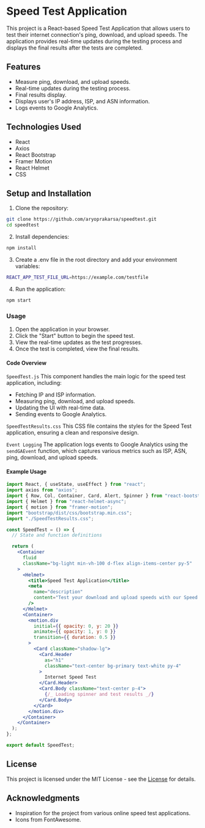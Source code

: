 # Speed Test Application

This project is a React-based Speed Test Application that allows users to test their internet connection's ping, download, and upload speeds. The application provides real-time updates during the testing process and displays the final results after the tests are completed.

## Features

- Measure ping, download, and upload speeds.
- Real-time updates during the testing process.
- Final results display.
- Displays user's IP address, ISP, and ASN information.
- Logs events to Google Analytics.

## Technologies Used

- React
- Axios
- React Bootstrap
- Framer Motion
- React Helmet
- CSS

## Setup and Installation

1. Clone the repository:

```sh
git clone https://github.com/aryoprakarsa/speedtest.git
cd speedtest
```

2. Install dependencies:

```sh
npm install
```

3.  Create a .env file in the root directory and add your environment variables:

```sh
REACT_APP_TEST_FILE_URL=https://example.com/testfile
```

4. Run the application:

```sh
npm start
```

### Usage

1. Open the application in your browser.
2. Click the "Start" button to begin the speed test.
3. View the real-time updates as the test progresses.
4. Once the test is completed, view the final results.

#### Code Overview

`SpeedTest.js`
This component handles the main logic for the speed test application, including:

- Fetching IP and ISP information.
- Measuring ping, download, and upload speeds.
- Updating the UI with real-time data.
- Sending events to Google Analytics.

`SpeedTestResults.css`
This CSS file contains the styles for the Speed Test application, ensuring a clean and responsive design.

`Event Logging`
The application logs events to Google Analytics using the `sendGAEvent` function, which captures various metrics such as ISP, ASN, ping, download, and upload speeds.

#### Example Usage

```jsx
import React, { useState, useEffect } from "react";
import axios from "axios";
import { Row, Col, Container, Card, Alert, Spinner } from "react-bootstrap";
import { Helmet } from "react-helmet-async";
import { motion } from "framer-motion";
import "bootstrap/dist/css/bootstrap.min.css";
import "./SpeedTestResults.css";

const SpeedTest = () => {
  // State and function definitions

  return (
    <Container
      fluid
      className="bg-light min-vh-100 d-flex align-items-center py-5"
    >
      <Helmet>
        <title>Speed Test Application</title>
        <meta
          name="description"
          content="Test your download and upload speeds with our Speed Test Application."
        />
      </Helmet>
      <Container>
        <motion.div
          initial={{ opacity: 0, y: 20 }}
          animate={{ opacity: 1, y: 0 }}
          transition={{ duration: 0.5 }}
        >
          <Card className="shadow-lg">
            <Card.Header
              as="h1"
              className="text-center bg-primary text-white py-4"
            >
              Internet Speed Test
            </Card.Header>
            <Card.Body className="text-center p-4">
              {/_ Loading spinner and test results _/}
            </Card.Body>
          </Card>
        </motion.div>
      </Container>
    </Container>
  );
};

export default SpeedTest;
```

## License

This project is licensed under the MIT License - see the [License](https://github.com/aryoprakarsa/speedtest?tab=MIT-1-ov-file) for details.

## Acknowledgments

- Inspiration for the project from various online speed test applications.
- Icons from FontAwesome.
